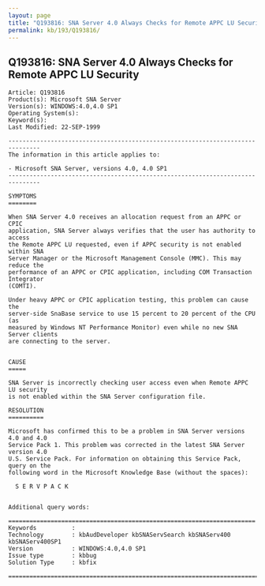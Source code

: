 ```yaml
---
layout: page
title: "Q193816: SNA Server 4.0 Always Checks for Remote APPC LU Security"
permalink: kb/193/Q193816/
---
```


## Q193816: SNA Server 4.0 Always Checks for Remote APPC LU Security

	Article: Q193816
	Product(s): Microsoft SNA Server
	Version(s): WINDOWS:4.0,4.0 SP1
	Operating System(s): 
	Keyword(s): 
	Last Modified: 22-SEP-1999
	
	-------------------------------------------------------------------------------
	The information in this article applies to:
	
	- Microsoft SNA Server, versions 4.0, 4.0 SP1 
	-------------------------------------------------------------------------------
	
	SYMPTOMS
	========
	
	When SNA Server 4.0 receives an allocation request from an APPC or CPIC
	application, SNA Server always verifies that the user has authority to access
	the Remote APPC LU requested, even if APPC security is not enabled within SNA
	Server Manager or the Microsoft Management Console (MMC). This may reduce the
	performance of an APPC or CPIC application, including COM Transaction Integrator
	(COMTI).
	
	Under heavy APPC or CPIC application testing, this problem can cause the
	server-side SnaBase service to use 15 percent to 20 percent of the CPU (as
	measured by Windows NT Performance Monitor) even while no new SNA Server clients
	are connecting to the server.
	
	
	CAUSE
	=====
	
	SNA Server is incorrectly checking user access even when Remote APPC LU security
	is not enabled within the SNA Server configuration file.
	
	RESOLUTION
	==========
	
	Microsoft has confirmed this to be a problem in SNA Server versions 4.0 and 4.0
	Service Pack 1. This problem was corrected in the latest SNA Server version 4.0
	U.S. Service Pack. For information on obtaining this Service Pack, query on the
	following word in the Microsoft Knowledge Base (without the spaces):
	
	  S E R V P A C K
	
	
	Additional query words:
	
	======================================================================
	Keywords          :  
	Technology        : kbAudDeveloper kbSNAServSearch kbSNAServ400 kbSNAServ400SP1
	Version           : WINDOWS:4.0,4.0 SP1
	Issue type        : kbbug
	Solution Type     : kbfix
	
	=============================================================================
	
